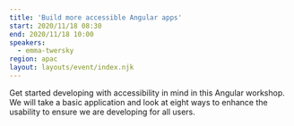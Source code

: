 ```yaml
---
title: 'Build more accessible Angular apps'
start: 2020/11/18 08:30
end: 2020/11/18 10:00
speakers:
  - emma-twersky
region: apac
layout: layouts/event/index.njk
---
```


Get started developing with accessibility in mind in this Angular workshop. We will take a basic application and look at eight ways to enhance the usability to ensure we are developing for all users.
